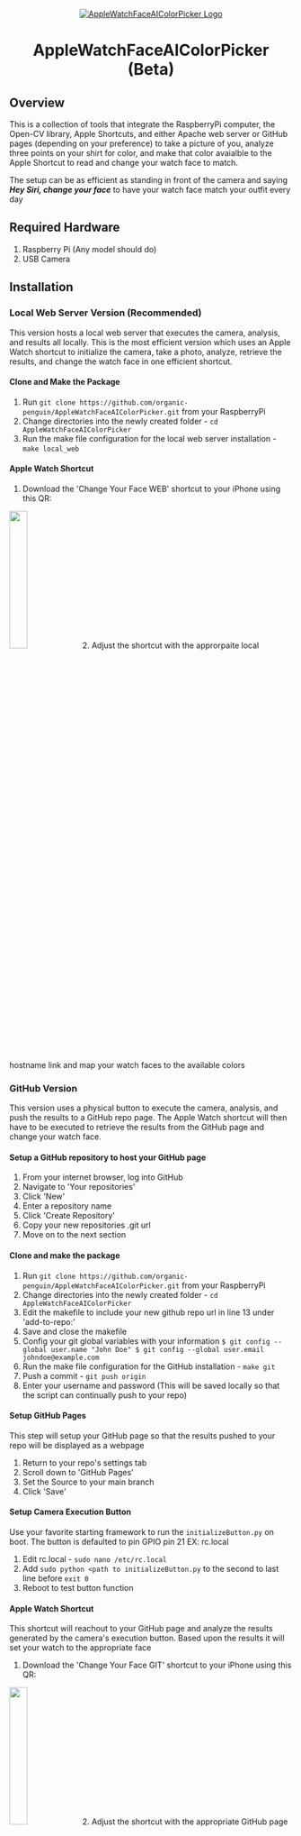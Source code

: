 <span align="center">

[![AppleWatchFaceAIColorPicker Logo](https://user-images.githubusercontent.com/60585656/105281755-ae59ad00-5b61-11eb-8c0f-be617265d9de.png)](https://github.com/organic-penguin/AppleWatchFaceAIColorPicker)


# AppleWatchFaceAIColorPicker (Beta)

</span>

## Overview
This is a collection of tools that integrate the RaspberryPi computer, the Open-CV library, Apple Shortcuts, and either Apache web server or GitHub pages (depending on your preference) to take a picture of you, analyze three points on your shirt for color, and make that color avaialble to the Apple Shortcut to read and change your watch face to match.

The setup can be as efficient as standing in front of the camera and saying _**Hey Siri, change your face**_ to have your watch face match your outfit every day

## Required Hardware
1. Raspberry Pi (Any model should do)
2. USB Camera

## Installation

### Local Web Server Version (Recommended)
This version hosts a local web server that executes the camera, analysis, and results all locally. This is the most efficient version which uses an Apple Watch shortcut to initialize the camera, take a photo, analyze, retrieve the results, and change the watch face in one efficient shortcut.

#### Clone and Make the Package
1. Run `git clone https://github.com/organic-penguin/AppleWatchFaceAIColorPicker.git` from your RaspberryPi
2. Change directories into the newly created folder - `cd AppleWatchFaceAIColorPicker`
3. Run the make file configuration for the local web server installation - `make local_web`

#### Apple Watch Shortcut
1. Download the 'Change Your Face WEB' shortcut to your iPhone using this 
QR: 
<img src="https://user-images.githubusercontent.com/60585656/105943954-31be4700-6017-11eb-9aa0-17f780e65e3d.png" width="25%" height="25%" />
2. Adjust the shortcut with the approrpaite local hostname link and map your watch faces to the available colors

### GitHub Version
This version uses a physical button to execute the camera, analysis, and push the results to a GitHub repo page. The Apple Watch shortcut will then have to be executed to retrieve the results from the GitHub page and change your watch face.

#### Setup a GitHub repository to host your GitHub page
1. From your internet browser, log into GitHub
2. Navigate to 'Your repositories'
3. Click 'New'
4. Enter a repository name
5. Click 'Create Repository'
6. Copy your new repositories .git url
7. Move on to the next section

#### Clone and make the package
1. Run `git clone https://github.com/organic-penguin/AppleWatchFaceAIColorPicker.git` from your RaspberryPi
2. Change directories into the newly created folder - `cd AppleWatchFaceAIColorPicker`
3. Edit the makefile to include your new github repo url in line 13 under 'add-to-repo:'
4. Save and close the makefile
5. Config your git global variables with your information 
`$ git config --global user.name "John Doe"
$ git config --global user.email johndoe@example.com`
6. Run the make file configuration for the GitHub installation - `make git`
7. Push a commit - `git push origin`
8. Enter your username and password (This will be saved locally so that the script can continually push to your repo)

#### Setup GitHub Pages
  This step will setup your GitHub page so that the results pushed to your repo will be displayed as a webpage
1. Return to your repo's settings tab
2. Scroll down to 'GitHub Pages'
3. Set the Source to your main branch
4. Click 'Save'

#### Setup Camera Execution Button
  Use your favorite starting framework to run the `initializeButton.py` on boot. The button is defaulted to pin GPIO pin 21
 EX: rc.local
 1. Edit rc.local - `sudo nano /etc/rc.local`
 2. Add `sudo python <path to initializeButton.py` to the second to last line before `exit 0`
 3. Reboot to test button function

#### Apple Watch Shortcut
  This shortcut will reachout to your GitHub page and analyze the results generated by the camera's execution button. Based upon the results it will set your watch to the appropriate face
1. Download the 'Change Your Face GIT' shortcut to your iPhone using this
QR: 
<img src="https://user-images.githubusercontent.com/60585656/105943958-33880a80-6017-11eb-8e34-ac4ff34213de.png" width="25%" height="25%" />
2. Adjust the shortcut with the appropriate GitHub page link and map your watch faces to the available colors


## Current Issues
1. Color identification isn't 100% accurate in differentiating between similar colors
2. Color identification is very dependent upon the quality of camera and lighting. If the image the camera captures shows a dark color, it may be interpreted as black (e.g. a blue shirt in dim lighting looks black in the captured image, but blue when in good light)

## Credit

The [OpenCV](https://opencv.org/) development community
[Murtaza Hassan's](https://www.murtazahassan.com/about-me/) introductory [courses](https://www.murtazahassan.com/courses/learn-opencv-in-3-hours/)
